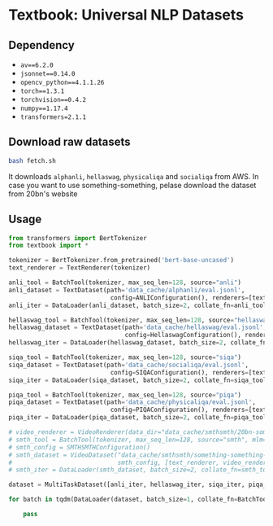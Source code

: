 # Textbook: Universal NLP Datasets

## Dependency

- `av==6.2.0`
- `jsonnet==0.14.0`
- `opencv_python==4.1.1.26`
- `torch==1.3.1`
- `torchvision==0.4.2`
- `numpy==1.17.4`
- `transformers=2.1.1`

## Download raw datasets

```bash
bash fetch.sh
```

It downloads `alphanli`, `hellaswag`, `physicaliqa` and `socialiqa` from AWS.
In case you want to use something-something, pelase download the dataset from 20bn's website

## Usage

```python
from transformers import BertTokenizer
from textbook import *

tokenizer = BertTokenizer.from_pretrained('bert-base-uncased')
text_renderer = TextRenderer(tokenizer)

anli_tool = BatchTool(tokenizer, max_seq_len=128, source="anli")
anli_dataset = TextDataset(path='data_cache/alphanli/eval.jsonl',
                            config=ANLIConfiguration(), renderers=[text_renderer])
anli_iter = DataLoader(anli_dataset, batch_size=2, collate_fn=anli_tool.collate_fn)

hellaswag_tool = BatchTool(tokenizer, max_seq_len=128, source="hellaswag")
hellaswag_dataset = TextDataset(path='data_cache/hellaswag/eval.jsonl',
                                config=HellaswagConfiguration(), renderers=[text_renderer])
hellaswag_iter = DataLoader(hellaswag_dataset, batch_size=2, collate_fn=hellaswag_tool.collate_fn)

siqa_tool = BatchTool(tokenizer, max_seq_len=128, source="siqa")
siqa_dataset = TextDataset(path='data_cache/socialiqa/eval.jsonl',
                            config=SIQAConfiguration(), renderers=[text_renderer])
siqa_iter = DataLoader(siqa_dataset, batch_size=2, collate_fn=siqa_tool.collate_fn)

piqa_tool = BatchTool(tokenizer, max_seq_len=128, source="piqa")
piqa_dataset = TextDataset(path='data_cache/physicaliqa/eval.jsonl',
                            config=PIQAConfiguration(), renderers=[text_renderer])
piqa_iter = DataLoader(piqa_dataset, batch_size=2, collate_fn=piqa_tool.collate_fn)

# video_renderer = VideoRenderer(data_dir="data_cache/smthsmth/20bn-something-something-v2")
# smth_tool = BatchTool(tokenizer, max_seq_len=128, source="smth", mlm=True)
# smth_config = SMTHSMTHConfiguration()
# smth_dataset = VideoDataset("data_cache/smthsmth/something-something-v2-validation.json",
#                             smth_config, [text_renderer, video_renderer])
# smth_iter = DataLoader(smth_dataset, batch_size=2, collate_fn=smth_tool.uncollate_fn)

dataset = MultiTaskDataset([anli_iter, hellaswag_iter, siqa_iter, piqa_iter], shuffle=True)

for batch in tqdm(DataLoader(dataset, batch_size=1, collate_fn=BatchTool.uncollate_fn)):

    pass
```
